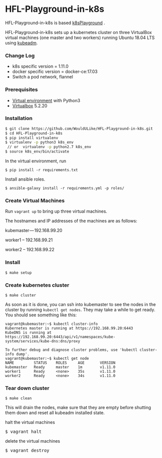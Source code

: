 # HFL-Playground-in-k8s

HFL-Playground-in-k8s is based 
[k8sPlayground](https://github.com/redtree0/k8sPlayground) .

HFL-Playground-in-k8s  sets up a kubernetes cluster on three VirtualBox virtual machines (one master and two workers) running Ubuntu 18.04 LTS using [kubeadm](https://kubernetes.io/docs/setup/independent/create-cluster-kubeadm/).

### Change Log
* k8s specific version = 1.11.0
* docker specific version = docker-ce:17.03
* Switch a pod network, flannel

### Prerequisites
* [Virtual environment](https://docs.python.org/3/library/venv.html) with Python3
* [Virtualbox](https://www.virtualbox.org/) 5.2.20

### Installation
```bash
$ git clone https://github.com/WouldULike/HFL-Playground-in-k8s.git
$ cd HFL-Playground-in-k8s
$ pip install virtualenv
$ virtualenv -p python3 k8s_env
 // or  virtualenv -p python2.7 k8s_env
$ source k8s_env/bin/activate
```
In the virtual environment, run

```
$ pip install -r requirements.txt
```
Install ansible roles.
```
$ ansible-galaxy install -r requirements.yml -p roles/
```

### Create Virtual Machines
Run `vagrant up` to bring up three virtual machines.

The hostnames and IP addresses of the machines are as follows:

kubemaster — 192.168.99.20

worker1 – 192.168.99.21

worker2 – 192.168.99.22

### Install 
```
$ make setup
```

### Create kubernetes cluster
```
$ make cluster
```
As soon as it is done, you can ssh into kubemaster to see the nodes in the cluster by running `kubectl get nodes`. They may take a while to get ready. You should see something like this:
```
vagrant@kubemaster:~$ kubectl cluster-info
Kubernetes master is running at https://192.168.99.20:6443
KubeDNS is running at https://192.168.99.20:6443/api/v1/namespaces/kube-system/services/kube-dns:dns/proxy

To further debug and diagnose cluster problems, use 'kubectl cluster-info dump'.
vagrant@kubemaster:~$ kubectl get node
NAME         STATUS    ROLES     AGE       VERSION
kubemaster   Ready     master    1m        v1.11.0
worker1      Ready     <none>    35s       v1.11.0
worker2      Ready     <none>    34s       v1.11.0
```

### Tear down cluster
```
$ make clean
```
This will drain the nodes, make sure that they are empty before shutting them down and reset all kubeadm installed state.

halt the virtual machines
<pre>
$ vagrant halt
</pre>

delete the virtual machines
<pre>
$ vagrant destroy
</pre>
